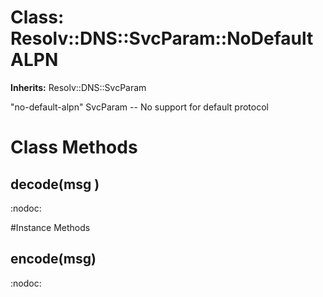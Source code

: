 # Class: Resolv::DNS::SvcParam::NoDefaultALPN
**Inherits:** Resolv::DNS::SvcParam
    

"no-default-alpn" SvcParam -- No support for default protocol


# Class Methods
## decode(msg ) [](#method-c-decode)
:nodoc:

#Instance Methods
## encode(msg) [](#method-i-encode)
:nodoc:

